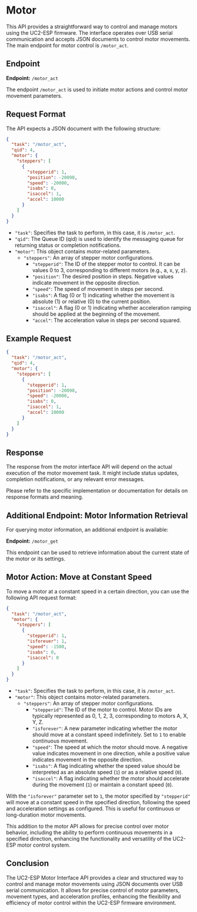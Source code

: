 # Motor

This API provides a straightforward way to control and manage motors using the UC2-ESP firmware. The interface operates over USB serial communication and accepts JSON documents to control motor movements. The main endpoint for motor control is `/motor_act`.

## Endpoint

**Endpoint:** `/motor_act`

The endpoint `/motor_act` is used to initiate motor actions and control motor movement parameters.

## Request Format

The API expects a JSON document with the following structure:

```json
{
  "task": "/motor_act",
  "qid": 4,
  "motor": {
    "steppers": [
      {
        "stepperid": 1,
        "position": -20090,
        "speed": -20000,
        "isabs": 0,
        "isaccel": 1,
        "accel": 10000
      }
    ]
  }
}
```

- `"task"`: Specifies the task to perform, in this case, it is `/motor_act`.
- `"qid"`: The Queue ID (qid) is used to identify the messaging queue for returning status or completion notifications.
- `"motor"`: This object contains motor-related parameters.
  - `"steppers"`: An array of stepper motor configurations.
    - `"stepperid"`: The ID of the stepper motor to control. It can be values 0 to 3, corresponding to different motors (e.g., a, x, y, z).
    - `"position"`: The desired position in steps. Negative values indicate movement in the opposite direction.
    - `"speed"`: The speed of movement in steps per second.
    - `"isabs"`: A flag (0 or 1) indicating whether the movement is absolute (1) or relative (0) to the current position.
    - `"isaccel"`: A flag (0 or 1) indicating whether acceleration ramping should be applied at the beginning of the movement.
    - `"accel"`: The acceleration value in steps per second squared.

## Example Request

```json
{
  "task": "/motor_act",
  "qid": 4,
  "motor": {
    "steppers": [
      {
        "stepperid": 1,
        "position": -20090,
        "speed": -20000,
        "isabs": 0,
        "isaccel": 1,
        "accel": 10000
      }
    ]
  }
}
```


## Response

The response from the motor interface API will depend on the actual execution of the motor movement task. It might include status updates, completion notifications, or any relevant error messages.

Please refer to the specific implementation or documentation for details on response formats and meaning.

## Additional Endpoint: Motor Information Retrieval

For querying motor information, an additional endpoint is available:

**Endpoint:** `/motor_get`

This endpoint can be used to retrieve information about the current state of the motor or its settings.


## Motor Action: Move at Constant Speed

To move a motor at a constant speed in a certain direction, you can use the following API request format:

```json
{
  "task": "/motor_act",
  "motor": {
    "steppers": [
      {
        "stepperid": 1,
        "isforever": 1,
        "speed": -1500,
        "isabs": 0,
        "isaccel": 0
      }
    ]
  }
}
```

- `"task"`: Specifies the task to perform, in this case, it is `/motor_act`.
- `"motor"`: This object contains motor-related parameters.
  - `"steppers"`: An array of stepper motor configurations.
    - `"stepperid"`: The ID of the motor to control. Motor IDs are typically represented as 0, 1, 2, 3, corresponding to motors A, X, Y, Z.
    - `"isforever"`: A new parameter indicating whether the motor should move at a constant speed indefinitely. Set to `1` to enable continuous movement.
    - `"speed"`: The speed at which the motor should move. A negative value indicates movement in one direction, while a positive value indicates movement in the opposite direction.
    - `"isabs"`: A flag indicating whether the speed value should be interpreted as an absolute speed (`1`) or as a relative speed (`0`).
    - `"isaccel"`: A flag indicating whether the motor should accelerate during the movement (`1`) or maintain a constant speed (`0`).

With the `"isforever"` parameter set to `1`, the motor specified by `"stepperid"` will move at a constant speed in the specified direction, following the speed and acceleration settings as configured. This is useful for continuous or long-duration motor movements.

This addition to the motor API allows for precise control over motor behavior, including the ability to perform continuous movements in a specified direction, enhancing the functionality and versatility of the UC2-ESP motor control system.


## Conclusion

The UC2-ESP Motor Interface API provides a clear and structured way to control and manage motor movements using JSON documents over USB serial communication. It allows for precise control of motor parameters, movement types, and acceleration profiles, enhancing the flexibility and efficiency of motor control within the UC2-ESP firmware environment.
